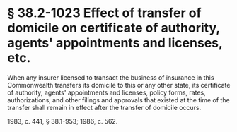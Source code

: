 # § 38.2-1023 Effect of transfer of domicile on certificate of authority, agents' appointments and licenses, etc.

<p>When any insurer licensed to transact the business of insurance in this Commonwealth transfers its domicile to this or any other state, its certificate of authority, agents' appointments and licenses, policy forms, rates, authorizations, and other filings and approvals that existed at the time of the transfer shall remain in effect after the transfer of domicile occurs.</p><p>1983, c. 441, § 38.1-953; 1986, c. 562.</p>